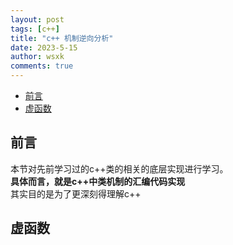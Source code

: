 ```yaml
---
layout: post
tags: [c++]
title: "c++ 机制逆向分析"
date: 2023-5-15
author: wsxk
comments: true
---
```


- [前言](#前言)
- [虚函数](#虚函数)

## 前言<br>
本节对先前学习过的c++类的相关的底层实现进行学习。<br>
**具体而言，就是c++中类机制的汇编代码实现**<br>
其实目的是为了更深刻得理解c++<br>

## 虚函数<br>
